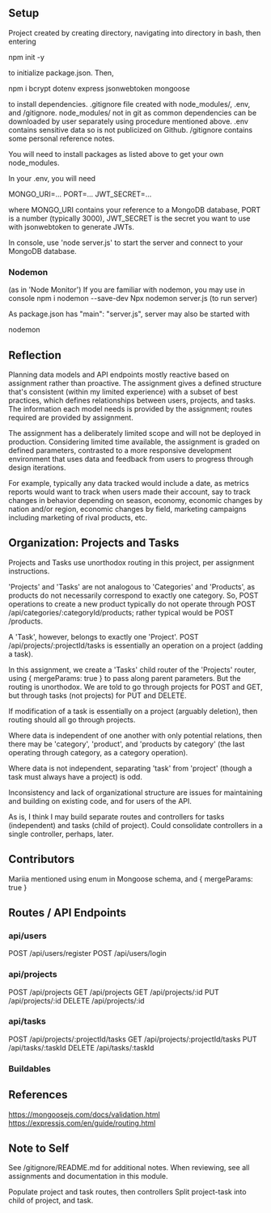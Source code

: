 ## Setup

Project created by creating directory, navigating into directory in bash, then entering

npm init -y

to initialize package.json.  Then,

npm i bcrypt dotenv express jsonwebtoken mongoose

to install dependencies.  .gitignore file created with node_modules/, .env, and /gitignore.  node_modules/ not in git as common dependencies can be downloaded by user separately using procedure mentioned above.  .env contains sensitive data so is not publicized on Github.  /gitignore contains some personal reference notes.

You will need to install packages as listed above to get your own node_modules.

In your .env, you will need

MONGO_URI=...
PORT=...
JWT_SECRET=...

where MONGO_URI contains your reference to a MongoDB database, PORT is a number (typically 3000), JWT_SECRET is the secret you want to use with jsonwebtoken to generate JWTs.

In console, use 'node server.js' to start the server and connect to your MongoDB database.

### Nodemon

(as in 'Node Monitor')
If you are familiar with nodemon, you may use in console
npm i nodemon --save-dev
Npx nodemon server.js (to run server)

As package.json has "main": "server.js", server may also be started with

nodemon

## Reflection

Planning data models and API endpoints mostly reactive based on assignment rather than proactive.  The assignment gives a defined structure that's consistent (within my limited experience) with a subset of best practices, which defines relationships between users, projects, and tasks.  The information each model needs is provided by the assignment; routes required are provided by assignment.

The assignment has a deliberately limited scope and will not be deployed in production.  Considering limited time available, the assignment is graded on defined parameters, contrasted to a more responsive development environment that uses data and feedback from users to progress through design iterations.

For example, typically any data tracked would include a date, as metrics reports would want to track when users made their account, say to track changes in behavior depending on season, economy, economic changes by nation and/or region, economic changes by field, marketing campaigns including marketing of rival products, etc.

## Organization: Projects and Tasks

Projects and Tasks use unorthodox routing in this project, per assignment instructions.

'Projects' and 'Tasks' are not analogous to 'Categories' and 'Products', as products do not necessarily correspond to exactly one category.  So, POST operations to create a new product typically do not operate through POST /api/categories/:categoryId/products; rather typical would be POST /products.

A 'Task', however, belongs to exactly one 'Project'.  POST /api/projects/:projectId/tasks is essentially an operation on a project (adding a task).

In this assignment, we create a 'Tasks' child router of the 'Projects' router, using { mergeParams: true } to pass along parent parameters.  But the routing is unorthodox.  We are told to go through projects for POST and GET, but through tasks (not projects) for PUT and DELETE.

If modification of a task is essentially on a project (arguably deletion), then routing should all go through projects.

Where data is independent of one another with only potential relations, then there may be 'category', 'product', and 'products by category' (the last operating through category, as a category operation).

Where data is not independent, separating 'task' from 'project' (though a task must always have a project) is odd.

Inconsistency and lack of organizational structure are issues for maintaining and building on existing code, and for users of the API.

As is, I think I may build separate routes and controllers for tasks (independent) and tasks (child of project).  Could consolidate controllers in a single controller, perhaps, later.

## Contributors

Mariia mentioned using enum in Mongoose schema, and { mergeParams: true }

## Routes / API Endpoints

### api/users
POST /api/users/register 
POST /api/users/login

### api/projects
POST /api/projects
GET /api/projects
GET /api/projects/:id
PUT /api/projects/:id
DELETE /api/projects/:id

### api/tasks
POST /api/projects/:projectId/tasks
GET /api/projects/:projectId/tasks
PUT /api/tasks/:taskId
DELETE /api/tasks/:taskId

### Buildables

## References

https://mongoosejs.com/docs/validation.html
https://expressjs.com/en/guide/routing.html

## Note to Self

See /gitignore/README.md for additional notes.  When reviewing, see all assignments and documentation in this module.

Populate project and task routes, then controllers
Split project-task into child of project, and task.